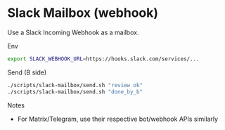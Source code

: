 Slack Mailbox (webhook)
=======================

Use a Slack Incoming Webhook as a mailbox.

Env
```bash
export SLACK_WEBHOOK_URL=https://hooks.slack.com/services/...
```

Send (B side)
```bash
./scripts/slack-mailbox/send.sh "review ok"
./scripts/slack-mailbox/send.sh "done_by_b"
```

Notes
- For Matrix/Telegram, use their respective bot/webhook APIs similarly

